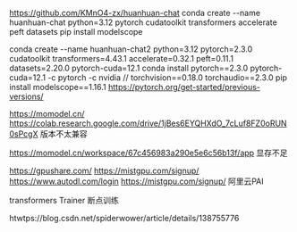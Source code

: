 https://github.com/KMnO4-zx/huanhuan-chat
conda create --name huanhuan-chat python=3.12 pytorch cudatoolkit transformers accelerate peft datasets
pip install modelscope

conda create --name huanhuan-chat2 python=3.12 pytorch=2.3.0 cudatoolkit transformers=4.43.1 accelerate=0.32.1 peft=0.11.1 datasets=2.20.0 pytorch-cuda=12.1
conda install pytorch==2.3.0 pytorch-cuda=12.1 -c pytorch -c nvidia
// torchvision==0.18.0 torchaudio==2.3.0 
pip install modelscope==1.16.1
https://pytorch.org/get-started/previous-versions/


https://momodel.cn/ 
https://colab.research.google.com/drive/1jBes6EYQHXdO_7cLuf8FZ0oRUN0sPcgX
版本不太兼容

https://momodel.cn/workspace/67c456983a290e5e6c56b13f/app
显存不足

https://gpushare.com/
https://mistgpu.com/signup/
https://www.autodl.com/login
https://mistgpu.com/signup/
阿里云PAI


transformers Trainer 断点训练

htwtps://blog.csdn.net/spiderwower/article/details/138755776
